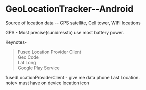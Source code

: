 # GeoLocationTracker--Android
Source of location data -- 
GPS satellite, Cell tower, WIFI locations

GPS - Most precise(sunidressto) use most battery power.

Keynotes-<br/>
> Fused Location Provider Client<br/>
> Geo Code<br/>
> Lat Long<br/>
> Google Play Service <br/>

fusedLocationProviderClient - give me data phone Last Location.<br/>
note> must have on device location icon
